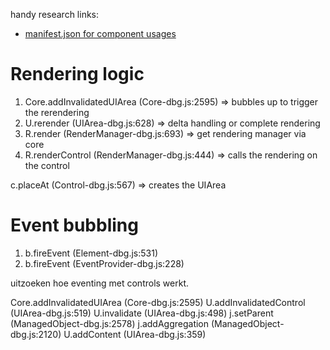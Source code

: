handy research links:
* [manifest.json for component usages](https://help.sap.com/doc/468a97775123488ab3345a0c48cadd8f/7.52.0/en-US/be0cf40f61184b358b5faedaec98b2da.html)


Rendering logic
===============
1. Core.addInvalidatedUIArea (Core-dbg.js:2595) => bubbles up to trigger the rerendering
3. U.rerender (UIArea-dbg.js:628) => delta handling or complete rendering
4. R.render (RenderManager-dbg.js:693) => get rendering manager via core
5. R.renderControl (RenderManager-dbg.js:444) => calls the rendering on the control

c.placeAt (Control-dbg.js:567) => creates the UIArea

Event bubbling
==============
1. b.fireEvent (Element-dbg.js:531)
2. b.fireEvent (EventProvider-dbg.js:228)

uitzoeken hoe eventing met controls werkt.

Core.addInvalidatedUIArea (Core-dbg.js:2595)
U.addInvalidatedControl (UIArea-dbg.js:519)
U.invalidate (UIArea-dbg.js:498)
j.setParent (ManagedObject-dbg.js:2578)
j.addAggregation (ManagedObject-dbg.js:2120)
U.addContent (UIArea-dbg.js:359)
